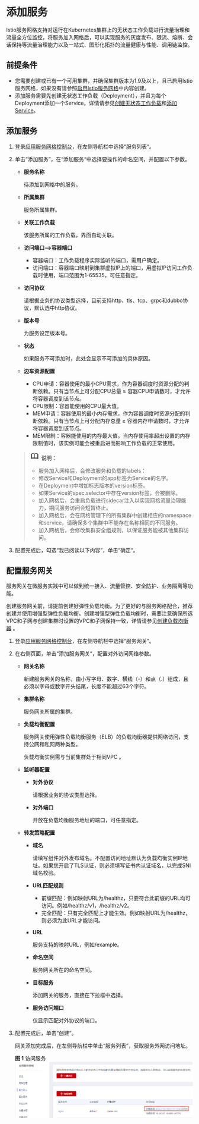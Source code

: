 # 添加服务<a name="istio_01_0004"></a>

Istio服务网格支持对运行在Kubernetes集群上的无状态工作负载进行流量治理和流量全方位监控，将服务加入网格后，可以实现服务的灰度发布、限流、熔断、会话保持等流量治理能力以及一站式、图形化拓扑的流量健康与性能、调用链监控。

## 前提条件<a name="section46171455237"></a>

-   您需要创建或已有一个可用集群，并确保集群版本为1.9及以上，且已启用Istio服务网格，如果没有请参照[启用Istio服务网格](启用应用服务网格.md)中内容创建。
-   添加服务需要先创建无状态工作负载（Deployment），并且为每个Deployment添加一个Service，详情请参见[创建无状态工作负载](https://support.huaweicloud.com/usermanual-cce/cce_01_0047.html)和[添加Service](https://support.huaweicloud.com/usermanual-cce/cce_01_0011.html)。

## 添加服务<a name="section1929061418230"></a>

1.  登录[应用服务网格控制台](https://console.huaweicloud.com/istio/?locale=zh-cn)，在左侧导航栏中选择“服务列表“。
2.  单击“添加服务”，在“添加服务“中选择要操作的命名空间，并配置以下参数。

    -   **服务名称**

        待添加到网格中的服务。

    -   **所属集群**

        服务所属集群。

    -   **关联工作负载**

        该服务所属的工作负载，界面自动关联。

    -   **访问端口--\>容器端口**
        -   容器端口：工作负载程序实际监听的端口，需用户确定。
        -   访问端口：容器端口映射到集群虚拟IP上的端口，用虚拟IP访问工作负载时使用，端口范围为1-65535，可任意指定。

    -   **访问协议**

        请根据业务的协议类型选择，目前支持http、tls、tcp、grpc和dubbo协议，默认选中http协议。

    -   **版本号**

        为服务设定版本号。

    -   **状态**

        如果服务不可添加时，此处会显示不可添加的具体原因。

    -   **边车资源配置**
        -   CPU申请：容器使用的最小CPU需求，作为容器调度时资源分配的判断依赖。只有当节点上可分配CPU总量 ≥ 容器CPU申请数时，才允许将容器调度到该节点。
        -   CPU限制：容器能使用的CPU最大值。
        -   MEM申请：容器使用的最小内存需求，作为容器调度时资源分配的判断依赖。只有当节点上可分配内存总量 ≥ 容器内存申请数时，才允许将容器调度到该节点。
        -   MEM限制：容器能使用的内存最大值。当内存使用率超出设置的内存限制值时，该实例可能会被重启进而影响工作负载的正常使用。

    >![](public_sys-resources/icon-note.gif) **说明：** 
    >-   服务加入网格后，会修改服务和负载的labels：
    >    -   修改Service和Deployment的app标签为Service的名字。
    >    -   在Deployment中增加标志版本的version标签。
    >    -   如果Service的spec.selector中存在version标签，会被删除。
    >-   加入网格后，会重启负载进行sidecar注入以实现网格流量治理能力，期间服务访问会短暂终止。
    >-   加入网格后，会在网格管理下的所有集群中创建相应的namespace和service，请确保多个集群中不能存在名称相同的不同服务。
    >-   加入网格后，会修改集群安全组规则，以保证服务能被其他集群访问。

3.  配置完成后，勾选“我已阅读以下内容”，单击“确定“。

## 配置服务网关<a name="section825982603818"></a>

服务网关在微服务实践中可以做到统一接入、流量管控、安全防护、业务隔离等功能。

创建服务网关前，请提前创建好弹性负载均衡。为了更好的与服务网格配合，推荐创建并使用增强型弹性负载均衡。创建增强型弹性负载均衡时，需要注意确保所选VPC和子网与创建集群时设置的VPC和子网保持一致，详情请参见[创建负载均衡器](https://support.huaweicloud.com/qs-elb/zh-cn_topic_0052569751.html)  。

1.  登录[应用服务网格控制台](https://console.huaweicloud.com/istio/?locale=zh-cn)，在左侧导航栏中选择“服务网关“。
2.  在右侧页面，单击“添加服务网关“，配置对外访问网络参数。
    -   **网关名称**

        新建服务网关的名称，由小写字母、数字、横线（-）和点（.）组成，且必须以字母或数字开头结尾，长度不能超过63个字符。

    -   **集群名称**

        服务网关所属的集群。

    -   **负载均衡配置**

        服务网关使用弹性负载均衡服务（ELB）的负载均衡器提供网络访问，支持公网和私网两种类型。

        负载均衡实例需与当前集群处于相同VPC 。

    -   **监听器配置**
        -   **对外协议**

            请根据业务的协议类型选择。

        -   **对外端口**

            开放在负载均衡服务地址的端口，可任意指定。

    -   **转发策略配置**
        -   **域名**

            请填写组件对外发布域名。不配置访问地址默认为负载均衡实例IP地址。如果您开启了TLS认证，则必须填写证书内认证域名，以完成SNI域名校验。

        -   **URL匹配规则**
            -   前缀匹配：例如映射URL为/healthz，只要符合此前缀的URL均可访问。例如/healthz/v1，/healthz/v2。
            -   完全匹配：只有完全匹配上才能生效。例如映射URL为/healthz，则必须为此URL才能访问。

        -   **URL**

            服务支持的映射URL，例如/example。

        -   **命名空间**

            服务网关所在的命名空间。

        -   **目标服务**

            添加网关的服务，直接在下拉框中选择。

        -   **服务访问端口**

            仅显示匹配对外协议的端口。


3.  配置完成后，单击“创建“。

    网关添加完成后，在左侧导航栏中单击“服务列表”，获取服务外网访问地址。

    **图 1**  访问服务<a name="fig1466152172216"></a>  
    ![](figures/访问服务.png "访问服务")


